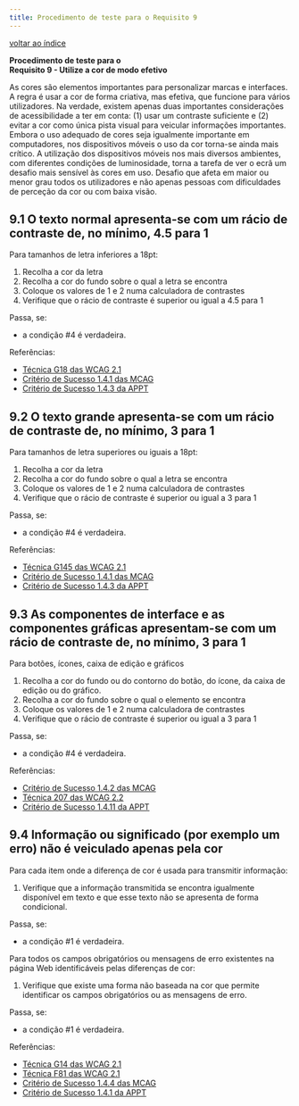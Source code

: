 ```yaml
---
title: Procedimento de teste para o Requisito 9 
---
```


[voltar ao índice](index.md)

**Procedimento de teste para o**<br>**Requisito 9 - Utilize a cor de modo efetivo**

As cores são elementos importantes para personalizar marcas e interfaces. A regra é usar a cor de forma criativa, mas efetiva, que funcione para vários utilizadores. Na verdade, existem apenas duas importantes considerações de acessibilidade a ter em conta: (1) usar um contraste suficiente e (2) evitar a cor como única pista visual para veicular informações importantes. Embora o uso adequado de cores seja igualmente importante em computadores, nos dispositivos móveis o uso da cor torna-se ainda mais crítico. A utilização dos dispositivos móveis nos mais diversos ambientes, com diferentes condições de luminosidade, torna a tarefa de ver o ecrã um desafio mais sensível às cores em uso. Desafio que afeta em maior ou menor grau todos os utilizadores e não apenas pessoas com dificuldades de perceção da cor ou com baixa visão.

## 9.1 O texto normal apresenta-se com um rácio de contraste de, no mínimo, 4.5 para 1

Para tamanhos de letra inferiores a 18pt:

1. Recolha a cor da letra
2. Recolha a cor do fundo sobre o qual a letra se encontra
3. Coloque os valores de 1 e 2 numa calculadora de contrastes
4. Verifique que o rácio de contraste é superior ou igual a 4.5 para 1

Passa, se:

- a condição #4 é verdadeira.

Referências:

- [Técnica G18 das WCAG 2.1](https://www.w3.org/WAI/WCAG21/Techniques/general/G18)
- [Critério de Sucesso 1.4.1 das MCAG](https://getevinced.github.io/mcag/#text-color-contrast)
- [Critério de Sucesso 1.4.3 da APPT](https://appt.org/en/guidelines/wcag/success-criterion-1-4-3)


## 9.2 O texto grande apresenta-se com um rácio de contraste de, no mínimo, 3 para 1

Para tamanhos de letra superiores ou iguais a 18pt:

1. Recolha a cor da letra
2. Recolha a cor do fundo sobre o qual a letra se encontra
3. Coloque os valores de 1 e 2 numa calculadora de contrastes
4. Verifique que o rácio de contraste é superior ou igual a 3 para 1

Passa, se:

- a condição #4 é verdadeira.

Referências:

- [Técnica G145 das WCAG 2.1](https://www.w3.org/WAI/WCAG21/Techniques/general/G145)
- [Critério de Sucesso 1.4.1 das MCAG](https://getevinced.github.io/mcag/#text-color-contrast)
- [Critério de Sucesso 1.4.3 da APPT](https://appt.org/en/guidelines/wcag/success-criterion-1-4-3)

## 9.3 As componentes de interface e as componentes gráficas apresentam-se com um rácio de contraste de, no mínimo, 3 para 1

Para botões, ícones, caixa de edição e gráficos

1. Recolha a cor do fundo ou do contorno do botão, do ícone, da caixa de edição ou do gráfico.
2. Recolha a cor do fundo sobre o qual o elemento se encontra
3. Coloque os valores de 1 e 2 numa calculadora de contrastes
4. Verifique que o rácio de contraste é superior ou igual a 3 para 1

Passa, se:

- a condição #4 é verdadeira.

Referências:

- [Critério de Sucesso 1.4.2 das MCAG](https://getevinced.github.io/mcag/#essential-elements-color-contrast)
- [Técnica 207 das WCAG 2.2](https://www.w3.org/WAI/WCAG22/Techniques/general/G207.html)
- [Critério de Sucesso 1.4.11 da APPT](https://appt.org/en/guidelines/wcag/success-criterion-1-4-11)


## 9.4 Informação ou significado (por exemplo um erro) não é veiculado apenas pela cor

Para cada item onde a diferença de cor é usada para transmitir informação:

1. Verifique que a informação transmitida se encontra igualmente disponível em texto e que esse texto não se apresenta de forma condicional.

Passa, se:

- a condição #1 é verdadeira.

Para todos os campos obrigatórios ou mensagens de erro existentes na página Web identificáveis pelas diferenças de cor:

1. Verifique que existe uma forma não baseada na cor que permite identificar os campos obrigatórios ou as mensagens de erro.

Passa, se:

- a condição #1 é verdadeira.

Referências:

- [Técnica G14 das WCAG 2.1](https://www.w3.org/WAI/WCAG22/Techniques/general/G14.html)
- [Técnica F81 das WCAG 2.1](https://www.w3.org/WAI/WCAG22/Techniques/failures/F81)
- [Critério de Sucesso 1.4.4 das MCAG](https://getevinced.github.io/mcag/#distinguished-by-color)
- [Critério de Sucesso 1.4.1 da APPT](https://appt.org/en/guidelines/wcag/success-criterion-1-4-1)
